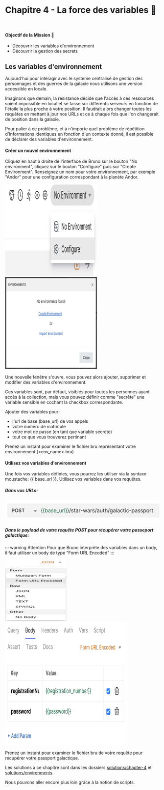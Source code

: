 # Chapitre 4 - La force des variables 💪
&nbsp;

#### Objectif de la Mission 🎯
- Découvrir les variables d'environnement
- Découvrir la gestion des secrets

## Les variables d'environnement

Aujourd'hui pour intéragir avec le système centralisé de gestion des personnages et des guerres de la galaxie nous utilisons une version accessible en locale.

Imaginons que demain, la résistance décide que l'accès à ces ressources soient impossible en local et se fasse sur différents serveurs en fonction de l'étoile la plus proche à votre position. Il faudrait alors changer toutes les requêtes en mettant à jour nos URLs et ce à chaque fois que l'on changerait de position dans la galaxie.

Pour palier à ce problème, et à n'importe quel problème de répétition d'informations identiques en fonction d'un contexte donné, il est possible de déclarer des variables d'environnement.

#### Créer un nouvel environnement

Cliquez en haut à droite de l'interface de Bruno sur le bouton "No environment", cliquez sur le bouton "Configure" puis sur "Create Environment".
Renseignez un nom pour votre environnement, par exemple "Andor" pour une configuration correspondant à la planète Andor.


<img src="./assets/bruno_configure_env_menu.png" width="300" height="300">
<img src="./assets/bruno_configure_env_popup.png" width="300" height="300">

Une nouvelle fenêtre s'ouvre, vous pouvez alors ajouter, supprimer et modifier des variables d'environnement.

Ces variables sont, par défaut, visibles pour toutes les personnes ayant accès à la collection, mais vous pouvez définir comme "secrète" une variable sensible en cochant la checkbox correspondante. 

Ajouter des variables pour:
- l'url de base (base_url) de vos appels
- votre numéro de matricule
- votre mot de passe (en tant que variable secrète)
- tout ce que vous trouverez pertinant

Prenez un instant pour examiner le fichier bru représentant votre environnement (<env_name>.bru)

#### Utilisez vos variables d'environnement

Une fois vos variables définies, vous pourrez les utiliser via la syntaxe moustache: &#123;&#123; base_url &#125;&#125;.
Utilisez vos variables dans vos requêtes.

##### Dans vos URLs:

<img src="./assets/bruno_var_env_in_url.png">

##### Dans le payload de votre requête POST pour récupérer votre passeport galactique:

::: warning Attention
Pour que Bruno interprète des variables dans un body, il faut utiliser un body de type "Form URL Encoded"
:::

<img src="./assets/bruno_set_body_form_url_encoded.png" width="200" height="200">
<img src="./assets/bruno_set_body_with_env_vars.png" width="400" height="400">

Prenez un instant pour examiner le fichier bru de votre requête pour récupérer votre passport galactique.

<Solution title="Besoin d'un coup de main ?">

Les solutions à ce chapitre sont dans les dossiers [solutions/chapter-4](https://github.com/aland404/workshop-bruno/tree/main/solutions/chapter-4) et [solutions/environments](https://github.com/aland404/workshop-bruno/tree/main/solutions/environments)

</Solution>

Nous pouvons aller encore plus loin grâce à la notion de scripts.